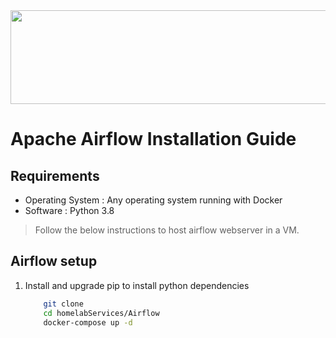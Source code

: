 <img src="https://www.kindpng.com/picc/m/401-4019608_air-flow-png-apache-airflow-logo-png-transparent.png" width="1000" height="150">

# Apache Airflow Installation Guide

## Requirements
- Operating System : Any operating system running with Docker
- Software : Python 3.8
> Follow the below instructions to host airflow webserver in a VM.

## Airflow setup

1. Install and upgrade pip to install python dependencies 
    ```sh
        git clone 
        cd homelabServices/Airflow
        docker-compose up -d
    ```